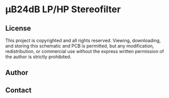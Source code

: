 
# µB24dB LP/HP Stereofilter 

## License

This project is copyrighted and all rights reserved. Viewing, downloading, and storing this schematic and PCB is permitted, but any modification, redistribution, or commercial use without the express written permission of the author is strictly prohibited.

## Author

## Contact

